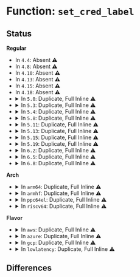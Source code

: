 # Function: <code>set_cred_label</code>

## Status
<b>Regular</b>
<ul>
<li>
In <code>4.4</code>: Absent ⚠️
</li>
<li>
In <code>4.8</code>: Absent ⚠️
</li>
<li>
In <code>4.10</code>: Absent ⚠️
</li>
<li>
In <code>4.13</code>: Absent ⚠️
</li>
<li>
In <code>4.15</code>: Absent ⚠️
</li>
<li>
In <code>4.18</code>: Absent ⚠️
</li>
<li>
<details>
<summary>In <code>5.0</code>: Duplicate, Full Inline ⚠️</summary>

**Collision:** Static Duplication

**Inline:** Full

**Transformation:** False

**Instances:**

```
In security/apparmor/task.c (ffffffff8145182e)
Location: security/apparmor/include/cred.h:34
Inline: True
Inline callers:
  - security/apparmor/task.c:aa_restore_previous_label
  - security/apparmor/task.c:aa_set_current_hat
  - security/apparmor/task.c:aa_replace_current_label
```
```
In security/apparmor/domain.c (ffffffff81457055)
Location: security/apparmor/include/cred.h:34
Inline: True
Inline callers:
  - security/apparmor/domain.c:apparmor_bprm_set_creds
```
```
In security/apparmor/lsm.c (ffffffff828cf1ba)
Location: security/apparmor/include/cred.h:34
Inline: True
Inline callers:
  - security/apparmor/lsm.c:apparmor_init
  - security/apparmor/lsm.c:apparmor_cred_transfer
  - security/apparmor/lsm.c:apparmor_cred_prepare
  - security/apparmor/lsm.c:apparmor_cred_alloc_blank
  - security/apparmor/lsm.c:apparmor_cred_free
```
</details>
</li>
<li>
<details>
<summary>In <code>5.3</code>: Duplicate, Full Inline ⚠️</summary>

**Collision:** Static Duplication

**Inline:** Full

**Transformation:** False

**Instances:**

```
In security/apparmor/task.c (ffffffff8147f23d)
Location: security/apparmor/include/cred.h:30
Inline: True
Inline callers:
  - security/apparmor/task.c:aa_restore_previous_label
  - security/apparmor/task.c:aa_set_current_hat
  - security/apparmor/task.c:aa_replace_current_label
```
```
In security/apparmor/domain.c (ffffffff814848c1)
Location: security/apparmor/include/cred.h:30
Inline: True
Inline callers:
  - security/apparmor/domain.c:apparmor_bprm_set_creds
```
```
In security/apparmor/lsm.c (ffffffff828e8c1c)
Location: security/apparmor/include/cred.h:30
Inline: True
Inline callers:
  - security/apparmor/lsm.c:apparmor_init
  - security/apparmor/lsm.c:apparmor_cred_transfer
  - security/apparmor/lsm.c:apparmor_cred_prepare
  - security/apparmor/lsm.c:apparmor_cred_alloc_blank
  - security/apparmor/lsm.c:apparmor_cred_free
```
</details>
</li>
<li>
<details>
<summary>In <code>5.4</code>: Duplicate, Full Inline ⚠️</summary>

**Collision:** Static Duplication

**Inline:** Full

**Transformation:** False

**Instances:**

```
In security/apparmor/task.c (ffffffff81498f3d)
Location: security/apparmor/include/cred.h:30
Inline: True
Inline callers:
  - security/apparmor/task.c:aa_restore_previous_label
  - security/apparmor/task.c:aa_set_current_hat
  - security/apparmor/task.c:aa_replace_current_label
```
```
In security/apparmor/domain.c (ffffffff8149e7e1)
Location: security/apparmor/include/cred.h:30
Inline: True
Inline callers:
  - security/apparmor/domain.c:apparmor_bprm_set_creds
```
```
In security/apparmor/lsm.c (ffffffff828f1708)
Location: security/apparmor/include/cred.h:30
Inline: True
Inline callers:
  - security/apparmor/lsm.c:apparmor_init
  - security/apparmor/lsm.c:apparmor_cred_transfer
  - security/apparmor/lsm.c:apparmor_cred_prepare
  - security/apparmor/lsm.c:apparmor_cred_alloc_blank
  - security/apparmor/lsm.c:apparmor_cred_free
```
</details>
</li>
<li>
<details>
<summary>In <code>5.8</code>: Duplicate, Full Inline ⚠️</summary>

**Collision:** Static Duplication

**Inline:** Full

**Transformation:** False

**Instances:**

```
In security/apparmor/task.c (ffffffff814f1541)
Location: security/apparmor/include/cred.h:30
Inline: True
Inline callers:
  - security/apparmor/task.c:aa_restore_previous_label
  - security/apparmor/task.c:aa_set_current_hat
  - security/apparmor/task.c:aa_replace_current_label
```
```
In security/apparmor/domain.c (ffffffff814f7a34)
Location: security/apparmor/include/cred.h:30
Inline: True
Inline callers:
  - security/apparmor/domain.c:apparmor_bprm_creds_for_exec
```
```
In security/apparmor/lsm.c (ffffffff82d0679d)
Location: security/apparmor/include/cred.h:30
Inline: True
Inline callers:
  - security/apparmor/lsm.c:apparmor_init
  - security/apparmor/lsm.c:apparmor_cred_transfer
  - security/apparmor/lsm.c:apparmor_cred_prepare
  - security/apparmor/lsm.c:apparmor_cred_alloc_blank
  - security/apparmor/lsm.c:apparmor_cred_free
```
</details>
</li>
<li>
<details>
<summary>In <code>5.11</code>: Duplicate, Full Inline ⚠️</summary>

**Collision:** Static Duplication

**Inline:** Full

**Transformation:** False

**Instances:**

```
In security/apparmor/task.c (ffffffff8150e7e1)
Location: security/apparmor/include/cred.h:30
Inline: True
Inline callers:
  - security/apparmor/task.c:aa_restore_previous_label
  - security/apparmor/task.c:aa_set_current_hat
  - security/apparmor/task.c:aa_replace_current_label
```
```
In security/apparmor/domain.c (ffffffff81514b84)
Location: security/apparmor/include/cred.h:30
Inline: True
Inline callers:
  - security/apparmor/domain.c:apparmor_bprm_creds_for_exec
```
```
In security/apparmor/lsm.c (ffffffff82ff3b68)
Location: security/apparmor/include/cred.h:30
Inline: True
Inline callers:
  - security/apparmor/lsm.c:apparmor_init
  - security/apparmor/lsm.c:apparmor_cred_transfer
  - security/apparmor/lsm.c:apparmor_cred_prepare
  - security/apparmor/lsm.c:apparmor_cred_alloc_blank
  - security/apparmor/lsm.c:apparmor_cred_free
```
</details>
</li>
<li>
<details>
<summary>In <code>5.13</code>: Duplicate, Full Inline ⚠️</summary>

**Collision:** Static Duplication

**Inline:** Full

**Transformation:** False

**Instances:**

```
In security/apparmor/task.c (ffffffff815151dd)
Location: security/apparmor/include/cred.h:30
Inline: True
Inline callers:
  - security/apparmor/task.c:aa_restore_previous_label
  - security/apparmor/task.c:aa_set_current_hat
  - security/apparmor/task.c:aa_replace_current_label
```
```
In security/apparmor/domain.c (ffffffff8151b4a2)
Location: security/apparmor/include/cred.h:30
Inline: True
Inline callers:
  - security/apparmor/domain.c:apparmor_bprm_creds_for_exec
```
```
In security/apparmor/lsm.c (ffffffff831fe686)
Location: security/apparmor/include/cred.h:30
Inline: True
Inline callers:
  - security/apparmor/lsm.c:apparmor_init
  - security/apparmor/lsm.c:apparmor_cred_transfer
  - security/apparmor/lsm.c:apparmor_cred_prepare
  - security/apparmor/lsm.c:apparmor_cred_alloc_blank
  - security/apparmor/lsm.c:apparmor_cred_free
```
</details>
</li>
<li>
<details>
<summary>In <code>5.15</code>: Duplicate, Full Inline ⚠️</summary>

**Collision:** Static Duplication

**Inline:** Full

**Transformation:** False

**Instances:**

```
In security/apparmor/task.c (ffffffff8157318d)
Location: security/apparmor/include/cred.h:30
Inline: True
Inline callers:
  - security/apparmor/task.c:aa_restore_previous_label
  - security/apparmor/task.c:aa_set_current_hat
  - security/apparmor/task.c:aa_replace_current_label
```
```
In security/apparmor/domain.c (ffffffff8157952e)
Location: security/apparmor/include/cred.h:30
Inline: True
Inline callers:
  - security/apparmor/domain.c:apparmor_bprm_creds_for_exec
```
```
In security/apparmor/lsm.c (ffffffff832e5998)
Location: security/apparmor/include/cred.h:30
Inline: True
Inline callers:
  - security/apparmor/lsm.c:apparmor_init
  - security/apparmor/lsm.c:apparmor_cred_transfer
  - security/apparmor/lsm.c:apparmor_cred_prepare
  - security/apparmor/lsm.c:apparmor_cred_alloc_blank
  - security/apparmor/lsm.c:apparmor_cred_free
```
</details>
</li>
<li>
<details>
<summary>In <code>5.19</code>: Duplicate, Full Inline ⚠️</summary>

**Collision:** Static Duplication

**Inline:** Full

**Transformation:** False

**Instances:**

```
In security/apparmor/task.c (ffffffff8161047d)
Location: security/apparmor/include/cred.h:30
Inline: True
Inline callers:
  - security/apparmor/task.c:aa_restore_previous_label
  - security/apparmor/task.c:aa_set_current_hat
  - security/apparmor/task.c:aa_replace_current_label
```
```
In security/apparmor/domain.c (ffffffff8161765f)
Location: security/apparmor/include/cred.h:30
Inline: True
Inline callers:
  - security/apparmor/domain.c:apparmor_bprm_creds_for_exec
```
```
In security/apparmor/lsm.c (ffffffff8349c704)
Location: security/apparmor/include/cred.h:30
Inline: True
Inline callers:
  - security/apparmor/lsm.c:apparmor_init
  - security/apparmor/lsm.c:apparmor_cred_transfer
  - security/apparmor/lsm.c:apparmor_cred_prepare
  - security/apparmor/lsm.c:apparmor_cred_alloc_blank
  - security/apparmor/lsm.c:apparmor_cred_free
```
</details>
</li>
<li>
<details>
<summary>In <code>6.2</code>: Duplicate, Full Inline ⚠️</summary>

**Collision:** Static Duplication

**Inline:** Full

**Transformation:** False

**Instances:**

```
In security/apparmor/task.c (ffffffff816c2edd)
Location: security/apparmor/include/cred.h:30
Inline: True
Inline callers:
  - security/apparmor/task.c:aa_restore_previous_label
  - security/apparmor/task.c:aa_set_current_hat
  - security/apparmor/task.c:aa_replace_current_label
```
```
In security/apparmor/domain.c (ffffffff816ca4d7)
Location: security/apparmor/include/cred.h:30
Inline: True
Inline callers:
  - security/apparmor/domain.c:apparmor_bprm_creds_for_exec
```
```
In security/apparmor/lsm.c (ffffffff83ed3c29)
Location: security/apparmor/include/cred.h:30
Inline: True
Inline callers:
  - security/apparmor/lsm.c:apparmor_init
  - security/apparmor/lsm.c:apparmor_cred_transfer
  - security/apparmor/lsm.c:apparmor_cred_prepare
  - security/apparmor/lsm.c:apparmor_cred_alloc_blank
  - security/apparmor/lsm.c:apparmor_cred_free
```
</details>
</li>
<li>
<details>
<summary>In <code>6.5</code>: Duplicate, Full Inline ⚠️</summary>

**Collision:** Static Duplication

**Inline:** Full

**Transformation:** False

**Instances:**

```
In security/apparmor/task.c (ffffffff816fba8d)
Location: security/apparmor/include/cred.h:30
Inline: True
Inline callers:
  - security/apparmor/task.c:aa_restore_previous_label
  - security/apparmor/task.c:aa_set_current_hat
  - security/apparmor/task.c:aa_replace_current_label
```
```
In security/apparmor/domain.c (ffffffff81703149)
Location: security/apparmor/include/cred.h:30
Inline: True
Inline callers:
  - security/apparmor/domain.c:apparmor_bprm_creds_for_exec
```
```
In security/apparmor/lsm.c (ffffffff836f8b7f)
Location: security/apparmor/include/cred.h:30
Inline: True
Inline callers:
  - security/apparmor/lsm.c:apparmor_init
  - security/apparmor/lsm.c:apparmor_cred_transfer
  - security/apparmor/lsm.c:apparmor_cred_prepare
  - security/apparmor/lsm.c:apparmor_cred_alloc_blank
  - security/apparmor/lsm.c:apparmor_cred_free
```
</details>
</li>
<li>
<details>
<summary>In <code>6.8</code>: Duplicate, Full Inline ⚠️</summary>

**Collision:** Static Duplication

**Inline:** Full

**Transformation:** False

**Instances:**

```
In security/apparmor/task.c (ffffffff81738a40)
Location: security/apparmor/include/cred.h:30
Inline: True
Inline callers:
  - security/apparmor/task.c:aa_restore_previous_label
  - security/apparmor/task.c:aa_set_current_hat
  - security/apparmor/task.c:aa_replace_current_label
```
```
In security/apparmor/domain.c (ffffffff81740942)
Location: security/apparmor/include/cred.h:30
Inline: True
Inline callers:
  - security/apparmor/domain.c:apparmor_bprm_creds_for_exec
```
```
In security/apparmor/lsm.c (ffffffff8392c07e)
Location: security/apparmor/include/cred.h:30
Inline: True
Inline callers:
  - security/apparmor/lsm.c:apparmor_init
  - security/apparmor/lsm.c:apparmor_userns_create
  - security/apparmor/lsm.c:apparmor_cred_transfer
  - security/apparmor/lsm.c:apparmor_cred_prepare
  - security/apparmor/lsm.c:apparmor_cred_alloc_blank
  - security/apparmor/lsm.c:apparmor_cred_free
```
</details>
</li>
</ul>
<b>Arch</b>
<ul>
<li>
<details>
<summary>In <code>arm64</code>: Duplicate, Full Inline ⚠️</summary>

**Collision:** Static Duplication

**Inline:** Full

**Transformation:** False

**Instances:**

```
In security/apparmor/task.c (ffff80001058ebb0)
Location: security/apparmor/include/cred.h:30
Inline: True
Inline callers:
  - security/apparmor/task.c:aa_restore_previous_label
  - security/apparmor/task.c:aa_set_current_hat
  - security/apparmor/task.c:aa_replace_current_label
```
```
In security/apparmor/domain.c (ffff8000105946e0)
Location: security/apparmor/include/cred.h:30
Inline: True
Inline callers:
  - security/apparmor/domain.c:apparmor_bprm_set_creds
```
```
In security/apparmor/lsm.c (ffff80001146b90c)
Location: security/apparmor/include/cred.h:30
Inline: True
Inline callers:
  - security/apparmor/lsm.c:apparmor_init
  - security/apparmor/lsm.c:apparmor_cred_transfer
  - security/apparmor/lsm.c:apparmor_cred_prepare
  - security/apparmor/lsm.c:apparmor_cred_alloc_blank
  - security/apparmor/lsm.c:apparmor_cred_free
```
</details>
</li>
<li>
<details>
<summary>In <code>armhf</code>: Duplicate, Full Inline ⚠️</summary>

**Collision:** Static Duplication

**Inline:** Full

**Transformation:** False

**Instances:**

```
In security/apparmor/task.c (c073fa3c)
Location: security/apparmor/include/cred.h:30
Inline: True
Inline callers:
  - security/apparmor/task.c:aa_restore_previous_label
  - security/apparmor/task.c:aa_set_current_hat
  - security/apparmor/task.c:aa_replace_current_label
```
```
In security/apparmor/domain.c (c0745600)
Location: security/apparmor/include/cred.h:30
Inline: True
Inline callers:
  - security/apparmor/domain.c:apparmor_bprm_set_creds
```
```
In security/apparmor/lsm.c (c154456c)
Location: security/apparmor/include/cred.h:30
Inline: True
Inline callers:
  - security/apparmor/lsm.c:apparmor_init
  - security/apparmor/lsm.c:apparmor_cred_transfer
  - security/apparmor/lsm.c:apparmor_cred_prepare
  - security/apparmor/lsm.c:apparmor_cred_alloc_blank
  - security/apparmor/lsm.c:apparmor_cred_free
```
</details>
</li>
<li>
<details>
<summary>In <code>ppc64el</code>: Duplicate, Full Inline ⚠️</summary>

**Collision:** Static Duplication

**Inline:** Full

**Transformation:** False

**Instances:**

```
In security/apparmor/task.c (c000000000701a1c)
Location: security/apparmor/include/cred.h:30
Inline: True
Inline callers:
  - security/apparmor/task.c:aa_restore_previous_label
  - security/apparmor/task.c:aa_set_current_hat
  - security/apparmor/task.c:aa_replace_current_label
```
```
In security/apparmor/domain.c (c000000000709654)
Location: security/apparmor/include/cred.h:30
Inline: True
Inline callers:
  - security/apparmor/domain.c:apparmor_bprm_set_creds
```
```
In security/apparmor/lsm.c (c00000000139a40c)
Location: security/apparmor/include/cred.h:30
Inline: True
Inline callers:
  - security/apparmor/lsm.c:apparmor_init
  - security/apparmor/lsm.c:apparmor_cred_transfer
  - security/apparmor/lsm.c:apparmor_cred_prepare
  - security/apparmor/lsm.c:apparmor_cred_alloc_blank
  - security/apparmor/lsm.c:apparmor_cred_free
```
</details>
</li>
<li>
<details>
<summary>In <code>riscv64</code>: Duplicate, Full Inline ⚠️</summary>

**Collision:** Static Duplication

**Inline:** Full

**Transformation:** False

**Instances:**

```
In security/apparmor/task.c (ffffffe0003dc9f0)
Location: security/apparmor/include/cred.h:30
Inline: True
Inline callers:
  - security/apparmor/task.c:aa_restore_previous_label
  - security/apparmor/task.c:aa_set_current_hat
  - security/apparmor/task.c:aa_replace_current_label
```
```
In security/apparmor/domain.c (ffffffe0003e190c)
Location: security/apparmor/include/cred.h:30
Inline: True
Inline callers:
  - security/apparmor/domain.c:apparmor_bprm_set_creds
```
```
In security/apparmor/lsm.c (ffffffe0000268e6)
Location: security/apparmor/include/cred.h:30
Inline: True
Inline callers:
  - security/apparmor/lsm.c:apparmor_init
  - security/apparmor/lsm.c:apparmor_cred_transfer
  - security/apparmor/lsm.c:apparmor_cred_prepare
  - security/apparmor/lsm.c:apparmor_cred_alloc_blank
  - security/apparmor/lsm.c:apparmor_cred_free
```
</details>
</li>
</ul>
<b>Flavor</b>
<ul>
<li>
<details>
<summary>In <code>aws</code>: Duplicate, Full Inline ⚠️</summary>

**Collision:** Static Duplication

**Inline:** Full

**Transformation:** False

**Instances:**

```
In security/apparmor/task.c (ffffffff8149151d)
Location: security/apparmor/include/cred.h:30
Inline: True
Inline callers:
  - security/apparmor/task.c:aa_restore_previous_label
  - security/apparmor/task.c:aa_set_current_hat
  - security/apparmor/task.c:aa_replace_current_label
```
```
In security/apparmor/domain.c (ffffffff81496dc1)
Location: security/apparmor/include/cred.h:30
Inline: True
Inline callers:
  - security/apparmor/domain.c:apparmor_bprm_set_creds
```
```
In security/apparmor/lsm.c (ffffffff828da5bc)
Location: security/apparmor/include/cred.h:30
Inline: True
Inline callers:
  - security/apparmor/lsm.c:apparmor_init
  - security/apparmor/lsm.c:apparmor_cred_transfer
  - security/apparmor/lsm.c:apparmor_cred_prepare
  - security/apparmor/lsm.c:apparmor_cred_alloc_blank
  - security/apparmor/lsm.c:apparmor_cred_free
```
</details>
</li>
<li>
<details>
<summary>In <code>azure</code>: Duplicate, Full Inline ⚠️</summary>

**Collision:** Static Duplication

**Inline:** Full

**Transformation:** False

**Instances:**

```
In security/apparmor/task.c (ffffffff81481f3d)
Location: security/apparmor/include/cred.h:30
Inline: True
Inline callers:
  - security/apparmor/task.c:aa_restore_previous_label
  - security/apparmor/task.c:aa_set_current_hat
  - security/apparmor/task.c:aa_replace_current_label
```
```
In security/apparmor/domain.c (ffffffff814877e1)
Location: security/apparmor/include/cred.h:30
Inline: True
Inline callers:
  - security/apparmor/domain.c:apparmor_bprm_set_creds
```
```
In security/apparmor/lsm.c (ffffffff828d2cd8)
Location: security/apparmor/include/cred.h:30
Inline: True
Inline callers:
  - security/apparmor/lsm.c:apparmor_init
  - security/apparmor/lsm.c:apparmor_cred_transfer
  - security/apparmor/lsm.c:apparmor_cred_prepare
  - security/apparmor/lsm.c:apparmor_cred_alloc_blank
  - security/apparmor/lsm.c:apparmor_cred_free
```
</details>
</li>
<li>
<details>
<summary>In <code>gcp</code>: Duplicate, Full Inline ⚠️</summary>

**Collision:** Static Duplication

**Inline:** Full

**Transformation:** False

**Instances:**

```
In security/apparmor/task.c (ffffffff8148d5bd)
Location: security/apparmor/include/cred.h:30
Inline: True
Inline callers:
  - security/apparmor/task.c:aa_restore_previous_label
  - security/apparmor/task.c:aa_set_current_hat
  - security/apparmor/task.c:aa_replace_current_label
```
```
In security/apparmor/domain.c (ffffffff81492e61)
Location: security/apparmor/include/cred.h:30
Inline: True
Inline callers:
  - security/apparmor/domain.c:apparmor_bprm_set_creds
```
```
In security/apparmor/lsm.c (ffffffff828ed330)
Location: security/apparmor/include/cred.h:30
Inline: True
Inline callers:
  - security/apparmor/lsm.c:apparmor_init
  - security/apparmor/lsm.c:apparmor_cred_transfer
  - security/apparmor/lsm.c:apparmor_cred_prepare
  - security/apparmor/lsm.c:apparmor_cred_alloc_blank
  - security/apparmor/lsm.c:apparmor_cred_free
```
</details>
</li>
<li>
<details>
<summary>In <code>lowlatency</code>: Duplicate, Full Inline ⚠️</summary>

**Collision:** Static Duplication

**Inline:** Full

**Transformation:** False

**Instances:**

```
In security/apparmor/task.c (ffffffff814a548d)
Location: security/apparmor/include/cred.h:30
Inline: True
Inline callers:
  - security/apparmor/task.c:aa_restore_previous_label
  - security/apparmor/task.c:aa_set_current_hat
  - security/apparmor/task.c:aa_replace_current_label
```
```
In security/apparmor/domain.c (ffffffff814aae9b)
Location: security/apparmor/include/cred.h:30
Inline: True
Inline callers:
  - security/apparmor/domain.c:apparmor_bprm_set_creds
```
```
In security/apparmor/lsm.c (ffffffff828f2752)
Location: security/apparmor/include/cred.h:30
Inline: True
Inline callers:
  - security/apparmor/lsm.c:apparmor_init
  - security/apparmor/lsm.c:apparmor_cred_transfer
  - security/apparmor/lsm.c:apparmor_cred_prepare
  - security/apparmor/lsm.c:apparmor_cred_alloc_blank
  - security/apparmor/lsm.c:apparmor_cred_free
```
</details>
</li>
</ul>

## Differences
